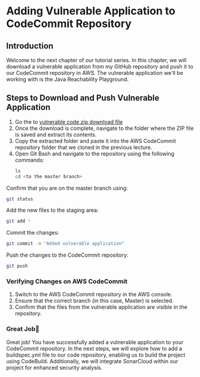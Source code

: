 # Adding Vulnerable Application to CodeCommit Repository

## Introduction
Welcome to the next chapter of our tutorial series. In this chapter, we will download a vulnerable application from my GitHub repository and push it to our CodeCommit repository in AWS. The vulnerable application we'll be working with is the Java Reachability Playground.

## Steps to Download and Push Vulnerable Application

1. Go the to [vulnerable code zip download file](https://github.com/NextGenSec-Github/CloudSecurity/blob/main/aws/DevSecOps/Implementing%20DevSecOps%20in%20AWS/aws-devsecops-repo-app.zip)
3. Once the download is complete, navigate to the folder where the ZIP file is saved and extract its contents.
4. Copy the extracted folder and paste it into the AWS CodeCommit repository folder that we cloned in the previous lecture.
5. Open Git Bash and navigate to the repository using the following commands:
   ```bash
   ls
   cd <to the master branch>
   ```

Confirm that you are on the master branch using:
   ```bash
   git status
   ```
Add the new files to the staging area:
   ```bash
   git add *
   ```
Commit the changes:
   ```bash
   git commit -m "Added vulnerable application"
   ```
Push the changes to the CodeCommit repository:
   ```bash
   git push
   ```
### Verifying Changes on AWS CodeCommit
1. Switch to the AWS CodeCommit repository in the AWS console.
2. Ensure that the correct branch (in this case, Master) is selected.
3. Confirm that the files from the vulnerable application are visible in the repository.

### Great Job💪
Great job! You have successfully added a vulnerable application to your CodeCommit repository. In the next steps, we will explore how to add a buildspec.yml file to our code repository, enabling us to build the project using CodeBuild. Additionally, we will integrate SonarCloud within our project for enhanced security analysis.
